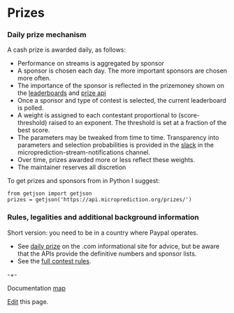 # Prizes


### Daily prize mechanism
A cash prize is awarded daily, as follows:

- Performance on streams is aggregated by sponsor
- A sponsor is chosen each day. The more important sponsors are chosen more often. 
- The importance of the sponsor is reflected in the prizemoney shown on the [leaderboards](https://www.microprediction.org/leaderboard.html) and [prize api](https://api.microprediction.org/prizes/) 
- Once a sponsor and type of contest is selected, the current leaderboard is polled. 
- A weight is assigned to each contestant proportional to (score-threshold) raised to an exponent. The threshold is set at a fraction of the best score. 
- The parameters may be tweaked from time to time. Transparency into parameters and selection probabilities is provided in the [slack](https://microprediction.github.io/microprediction/slack.html) in the microprediction-stream-notifications channel. 
- Over time, prizes awarded more or less reflect these weights. 
- The maintainer reserves all discretion 

To get prizes and sponsors from in Python I suggest:

    from getjson import getjson
    prizes = getjson('https://api.microprediction.org/prizes/')

### Rules, legalities and additional background information
Short version: you need to be in a country where Paypal operates. 

 - See [daily prize](https://www.microprediction.com/competitions/daily) on the .com informational site for advice, but be aware that the APIs provide the definitive numbers and sponsor lists.  
 - See the [full contest rules](https://www.microprediction.com/contest-rules). 



-+- 

Documentation [map](https://microprediction.github.io/microprediction/map.html)

[Edit](https://github.com/microprediction/microprediction/blob/master/docs/prizes.md) this page. 
 
